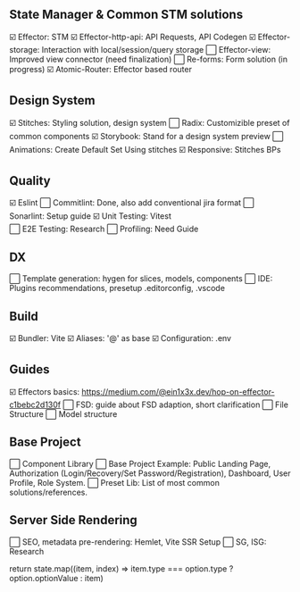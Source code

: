 ## State Manager & Common STM solutions
☑️ Effector: STM 
☑️ Effector-http-api: API Requests, API Codegen
☑️ Effector-storage: Interaction with local/session/query storage
⬜ Effector-view: Improved view connector (need finalization)
⬜ Re-forms: Form solution (in progress)
☑️ Atomic-Router: Effector based router

## Design System
☑️ Stitches: Styling solution, design system
⬜ Radix: Customizible preset of common components
☑️ Storybook: Stand for a design system preview 
⬜ Animations: Create Default Set Using stitches
☑️ Responsive: Stitches BPs

## Quality

☑️ Eslint 
⬜ Commitlint: Done, also add conventional jira format
⬜ Sonarlint: Setup guide 
☑️ Unit Testing: Vitest      
⬜ E2E Testing: Research
⬜ Profiling: Need Guide

## DX
⬜ Template generation: hygen for slices, models, components
⬜ IDE: Plugins recommendations, presetup .editorconfig, .vscode

## Build

☑️ Bundler: Vite 
☑️ Aliases: '@' as base 
☑️ Configuration: .env 

## Guides
☑️ Effectors basics: https://medium.com/@ein1x3x.dev/hop-on-effector-c1bebc2d130f 
⬜ FSD: guide about FSD adaption, short clarification
⬜ File Structure
⬜ Model structure

## Base Project
⬜ Component Library
⬜ Base Project Example: Public Landing Page, Authorization (Login/Recovery/Set Password/Registration), Dashboard, User Profile, Role System.
⬜ Preset Lib: List of most common solutions/references.


## Server Side Rendering
⬜ SEO, metadata pre-rendering: Hemlet, Vite SSR Setup
⬜ SG, ISG: Research

return state.map((item, index) => item.type === option.type ? option.optionValue : item)
